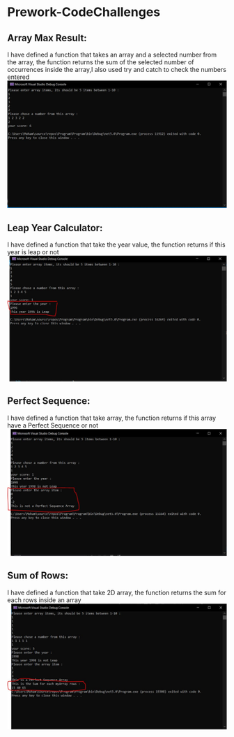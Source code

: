 # Prework-CodeChallenges


## Array Max Result:


I have defined a function that takes an array and a selected number from the array, the function returns the sum of the selected number of occurrences inside the array,I also used try and catch to check the numbers entered
![image](Image/Ch01.JPG)




## Leap Year Calculator:
I have defined a function that take the year value, the function returns if this year is leap or not
![image](Image/Leap.JPG)




## Perfect Sequence:
I have defined a function that take array, the function returns if this array have a Perfect Sequence or not
![image](Image/Ch03.JPG)



## Sum of Rows:
I have defined a function that take 2D array, the function returns the sum for each rows inside an array
![image](Image/CH04.JPG)
